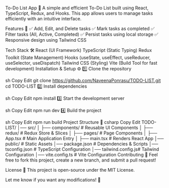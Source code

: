 To-Do List App 📝
A simple and efficient To-Do List built using React, TypeScript, Redux, and Hooks. This app allows users to manage tasks efficiently with an intuitive interface.

Features 🚀
✅ Add, Edit, and Delete tasks
✅ Mark tasks as completed
✅ Filter tasks (All, Active, Completed)
✅ Persist tasks using local storage
✅ Responsive design using Tailwind CSS

Tech Stack 🛠️
React (UI Framework)
TypeScript (Static Typing)
Redux Toolkit (State Management)
Hooks (useState, useEffect, useReducer, useSelector, useDispatch)
Tailwind CSS (Styling)
Vite (Build Tool for fast development)
Installation & Setup ⚙️
1️⃣ Clone the repository

sh
Copy
Edit
git clone https://github.com/NaveenaPonrasu/TODO-LIST.git
cd TODO-LIST
2️⃣ Install dependencies

sh
Copy
Edit
npm install
3️⃣ Start the development server

sh
Copy
Edit
npm run dev
4️⃣ Build the project

sh
Copy
Edit
npm run build
Project Structure 📂
csharp
Copy
Edit
TODO-LIST/
│── src/
│   ├── components/   # Reusable UI Components
│   ├── redux/        # Redux Store & Slices
│   ├── pages/        # Page Components
│   ├── App.tsx       # Main Application Entry
│   ├── main.tsx      # Renders React App
│── public/           # Static Assets
│── package.json      # Dependencies & Scripts
│── tsconfig.json     # TypeScript Configuration
│── tailwind.config.js# Tailwind Configuration
│── vite.config.ts    # Vite Configuration
Contributing 🤝
Feel free to fork this project, create a new branch, and submit a pull request!

License 📜
This project is open-source under the MIT License.

Let me know if you want any modifications! 🚀
